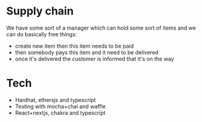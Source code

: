 # Supply chain

We have some sort of a manager which can hold some sort of items and we can do basically free things:
- create new item then this item needs to be paid
- then somebody pays this item and it need to be delivered
- once it's delivered the customer is informed that it's on the way

# Tech
- Hardhat, ethersjs and typescript
- Testing with mocha+chai and waffle
- React+nextjs, chakra and typescript